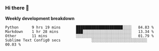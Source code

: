 ### Hi there 👋


**Weekly development breakdown**

<!--START_SECTION:waka-->
```text
Python      9 hrs 19 mins       █████████████████████░░░░   84.83 % 
Markdown    1 hr 28 mins        ███░░░░░░░░░░░░░░░░░░░░░░   13.34 % 
Other       11 mins             ░░░░░░░░░░░░░░░░░░░░░░░░░   01.79 % 
Sublime Text Config0 secs              ░░░░░░░░░░░░░░░░░░░░░░░░░   00.03 %
```
<!--END_SECTION:waka-->
